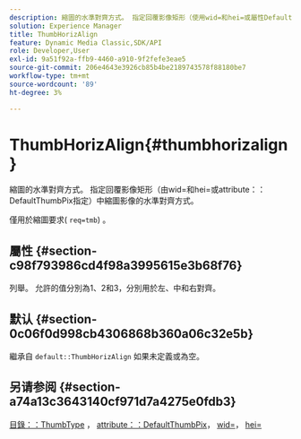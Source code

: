 ```yaml
---
description: 縮圖的水準對齊方式。 指定回覆影像矩形（使用wid=和hei=或屬性DefaultThumbPix指定）中縮圖影像的水準對齊方式。
solution: Experience Manager
title: ThumbHorizAlign
feature: Dynamic Media Classic,SDK/API
role: Developer,User
exl-id: 9a51f92a-ffb9-4460-a910-9f2fefe3eae5
source-git-commit: 206e4643e3926cb85b4be2189743578f88180be7
workflow-type: tm+mt
source-wordcount: '89'
ht-degree: 3%

---
```


# ThumbHorizAlign{#thumbhorizalign}

縮圖的水準對齊方式。 指定回覆影像矩形（由wid=和hei=或attribute：：DefaultThumbPix指定）中縮圖影像的水準對齊方式。

僅用於縮圖要求( `req=tmb`) 。

## 屬性 {#section-c98f793986cd4f98a3995615e3b68f76}

列舉。 允許的值分別為1、2和3，分別用於左、中和右對齊。

## 默认 {#section-0c06f0d998cb4306868b360a06c32e5b}

繼承自 `default::ThumbHorizAlign` 如果未定義或為空。

## 另请参阅 {#section-a74a13c3643140cf971d7a4275e0fdb3}

[目錄：：ThumbType](../../../../../is-api/image-catalog/image-serving-api-ref/c-image-catalog-reference/c-image-svg-data-reference/c-image-data-reference/r-thumbtype-cat.md#reference-41149ddffc8749cba2f8d9c8e2611e03) ， [attribute：：DefaultThumbPix](../../../../../is-api/image-catalog/image-serving-api-ref/c-image-catalog-reference/c-attributes-reference/r-defaultthumbpix.md#reference-cf52bb74bed2466e8bc8adb0cacd6141)， [wid=](../../../../../is-api/http-ref/image-serving-api-ref/c-http-protocol-reference/c-command-reference/r-is-http-wid.md#reference-bfeadcb67bf4485f851eb21345527e47)， [hei=](../../../../../is-api/http-ref/image-serving-api-ref/c-http-protocol-reference/c-command-reference/r-is-http-hei.md#reference-6d6f556ccc0e4b98a815e8a5c1944a96)
